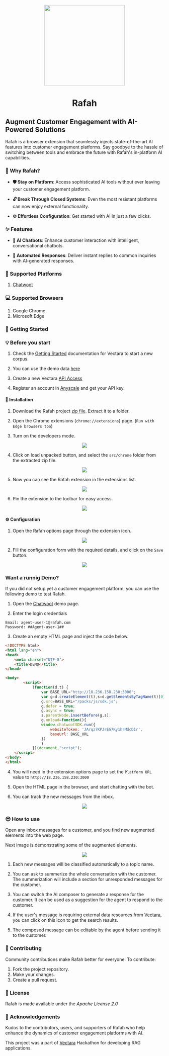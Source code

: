 <p align="center">
    <img src="./assets/images/logo-512.png" width=256 height=256/>
</p>

<p align="center">
    <h1 align="center">Rafah</h1>
</p>

## Augment Customer Engagement with AI-Powered Solutions

Rafah is a browser extension that seamlessly injects state-of-the-art AI features into customer engagement platforms. Say goodbye to the hassle of switching between tools and embrace the future with Rafah's in-platform AI capabilities.

### 🌟 Why Rafah?

- **🛡️ Stay on Platform**: Access sophisticated AI tools without ever leaving your customer engagement platform.
  
- **🔓 Break Through Closed Systems**: Even the most resistant platforms can now enjoy external functionality.
  
- **⚙️ Effortless Configuration**: Get started with AI in just a few clicks.

### ✨ Features

- **🤖 AI Chatbots**: Enhance customer interaction with intelligent, conversational chatbots.

- **💬 Automated Responses**: Deliver instant replies to common inquiries with AI-generated responses.

### 🦋 Supported Platforms 

1. [Chatwoot](https://github.com/chatwoot/chatwoot)

### 💻 Supported Browsers

1. Google Chrome
2. Microsoft Edge

### 🚀 Getting Started

### 💡 Before you start

1. Check the [Getting Started](https://docs.vectara.com/docs/quickstart) documentation for Vectara to start a new corpus.

2. You can use the demo data [here](./assets/demo-data/)

3. Create a new Vectara [API Access](https://docs.vectara.com/docs/console-ui/manage-api-access)

4. Register an account in [Anyscale](https://docs.anyscale.com/) and get your API key.

#### 🔧 Installation


1. Download the Rafah project [zip file](https://github.com/bakrianoo/rafah-support/archive/refs/heads/main.zip). Extract it to a folder.
   
2. Open the Chrome extensions (`chrome://extensions`) page. (`Run with Edge browsers too`)
   
3. Turn on the developers mode.

<p align="center">
    <img src="./assets/images/guide-1.png"/>
</p>

4. Click on load unpacked button, and select the `src/chrome` folder from the extracted zip file.

<p align="center">
    <img src="./assets/images/guide-8.png"/>
</p>

5. Now you can see the Rafah extension in the extensions list.

<p align="center">
    <img src="./assets/images/guide-2.png"/>
</p>

6. Pin the extension to the toolbar for easy access.

<p align="center">
    <img src="./assets/images/guide-3.png"/>
</p>



#### ⚙️ Configuration

1. Open the Rafah options page through the extension icon.

<p align="center">
    <img src="./assets/images/guide-4.png"/>
</p>

2. Fill the configuration form with the required details, and click on the `Save` button.

<p align="center">
    <img src="./assets/images/guide-5.png"/>
</p>

### Want a runnig Demo?

If you did not setup yet a customer engagement platform, you can use the following demo to test Rafah.

1. Open the [Chatwoot](http://18.236.158.230:3000/) demo page.

2. Enter the login credentials

```
Email: agent-user-1@rafah.com
Password: ##Agent-user-1##
```

3. Create an empty HTML page and inject the code below.

```html
<!DOCTYPE html>
<html lang="en">
<head>
    <meta charset="UTF-8">
    <title>DEMO</title>
</head>

<body>
        <script>
            (function(d,t) {
                var BASE_URL="http://18.236.158.230:3000";
                var g=d.createElement(t),s=d.getElementsByTagName(t)[0];
                g.src=BASE_URL+"/packs/js/sdk.js";
                g.defer = true;
                g.async = true;
                s.parentNode.insertBefore(g,s);
                g.onload=function(){
                window.chatwootSDK.run({
                    websiteToken: 'JArqz7KPJrEG7Ky1hrMdcD1r',
                    baseUrl: BASE_URL
                })
                }
            })(document,"script");
    </script>
</body>
</html>
```

4. You will need in the extension options page to set the `Platform URL` value to `http://18.236.158.230:3000`

5. Open the HTML page in the browser, and start chatting with the bot.

6. You can track the new messages from the inbox.

<p align="center">
    <img src="./assets/images/guide-7.png"/>
</p>

### 😎 How to use

Open any inbox messages for a customer, and you find new augmented elements into the web page.

Next image is demonstrating some of the augmented elements.

<p align="center">
    <img src="./assets/images/guide-6.png"/>
</p>

1. Each new messages will be classified automatically to a topic name.

2. You can ask to summerize the whole conversation with the customer. The summerization will include a section for unresponded messages for the customer.

3. You can switch the AI composer to generate a response for the customer. It can be used as a suggestion for the agent to respond to the customer.

4. If the user's message is requiring external data resources from [Vectara](https://vectara.com), you can click on this icon to get the search results.

5. The composed message can be editable by the agent before sending it to the customer.

### 🤝 Contributing

Community contributions make Rafah better for everyone. To contribute:

1. Fork the project repository.
2. Make your changes.
3. Create a pull request.

### 📜 License

Rafah is made available under the *Apache License 2.0*

### 💖 Acknowledgements

Kudos to the contributors, users, and supporters of Rafah who help enhance the dynamics of customer engagement platforms with AI.

This project was a part of [Vectara](https://vectara.com) Hackathon for developing RAG applications.
